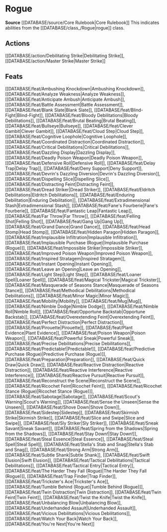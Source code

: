 ﻿---
id: '139'
name: Rogue
rarity: Common
rus_type_level: null
source: '[[DATABASE/source/Core Rulebook|Core Rulebook]]'
trait:
- Rogue
type: Trait

---
# Rogue

**Source** [[DATABASE/source/Core Rulebook|Core Rulebook]] 
This indicates abilities from the [[DATABASE/class_/Rogue|rogue]] class.

## Actions

[[DATABASE/action/Debilitating Strike|Debilitating Strike]], [[DATABASE/action/Master Strike|Master Strike]]

## Feats

[[DATABASE/feat/Ambushing Knockdown|Ambushing Knockdown]], [[DATABASE/feat/Analyze Weakness|Analyze Weakness]], [[DATABASE/feat/Anticipate Ambush|Anticipate Ambush]], [[DATABASE/feat/Battle Assessment|Battle Assessment]], [[DATABASE/feat/Blank Slate|Blank Slate]], [[DATABASE/feat/Blind-Fight|Blind-Fight]], [[DATABASE/feat/Bloody Debilitations|Bloody Debilitations]], [[DATABASE/feat/Brutal Beating|Brutal Beating]], [[DATABASE/feat/Bullseye|Bullseye]], [[DATABASE/feat/Clever Gambit|Clever Gambit]], [[DATABASE/feat/Cloud Step|Cloud Step]], [[DATABASE/feat/Cognitive Loophole|Cognitive Loophole]], [[DATABASE/feat/Coordinated Distraction|Coordinated Distraction]], [[DATABASE/feat/Critical Debilitations|Critical Debilitations]], [[DATABASE/feat/Dazzling Display|Dazzling Display]], [[DATABASE/feat/Deadly Poison Weapon|Deadly Poison Weapon]], [[DATABASE/feat/Defensive Roll|Defensive Roll]], [[DATABASE/feat/Delay Trap|Delay Trap]], [[DATABASE/feat/Deny Support|Deny Support]], [[DATABASE/feat/Devrin's Dazzling Diversion|Devrin's Dazzling Diversion]], [[DATABASE/feat/Dispelling Slice|Dispelling Slice]], [[DATABASE/feat/Distracting Feint|Distracting Feint]], [[DATABASE/feat/Dread Striker|Dread Striker]], [[DATABASE/feat/Eldritch Debilitations|Eldritch Debilitations]], [[DATABASE/feat/Enduring Debilitation|Enduring Debilitation]], [[DATABASE/feat/Extradimensional Stash|Extradimensional Stash]], [[DATABASE/feat/Fane's Fourberie|Fane's Fourberie]], [[DATABASE/feat/Fantastic Leap|Fantastic Leap]], [[DATABASE/feat/Far Throw|Far Throw]], [[DATABASE/feat/Felling Shot|Felling Shot]], [[DATABASE/feat/Gang Up|Gang Up]], [[DATABASE/feat/Grand Dance|Grand Dance]], [[DATABASE/feat/Head Stomp|Head Stomp]], [[DATABASE/feat/Hidden Paragon|Hidden Paragon]], [[DATABASE/feat/Implausible Infiltration|Implausible Infiltration]], [[DATABASE/feat/Implausible Purchase (Rogue)|Implausible Purchase (Rogue)]], [[DATABASE/feat/Impossible Striker|Impossible Striker]], [[DATABASE/feat/Improved Poison Weapon|Improved Poison Weapon]], [[DATABASE/feat/Inspired Stratagem|Inspired Stratagem]], [[DATABASE/feat/Instant Opening|Instant Opening]], [[DATABASE/feat/Leave an Opening|Leave an Opening]], [[DATABASE/feat/Light Step|Light Step]], [[DATABASE/feat/Loaner Spell|Loaner Spell]], [[DATABASE/feat/Magical Trickster|Magical Trickster]], [[DATABASE/feat/Masquerade of Seasons Stance|Masquerade of Seasons Stance]], [[DATABASE/feat/Methodical Debilitations|Methodical Debilitations]], [[DATABASE/feat/Minor Magic|Minor Magic]], [[DATABASE/feat/Mobility|Mobility]], [[DATABASE/feat/Mug|Mug]], [[DATABASE/feat/Nimble Dodge|Nimble Dodge]], [[DATABASE/feat/Nimble Roll|Nimble Roll]], [[DATABASE/feat/Opportune Backstab|Opportune Backstab]], [[DATABASE/feat/Overextending Feint|Overextending Feint]], [[DATABASE/feat/Perfect Distraction|Perfect Distraction]], [[DATABASE/feat/Pirouette|Pirouette]], [[DATABASE/feat/Plant Evidence|Plant Evidence]], [[DATABASE/feat/Poison Weapon|Poison Weapon]], [[DATABASE/feat/Powerful Sneak|Powerful Sneak]], [[DATABASE/feat/Precise Debilitations|Precise Debilitations]], [[DATABASE/feat/Predictable!|Predictable!]], [[DATABASE/feat/Predictive Purchase (Rogue)|Predictive Purchase (Rogue)]], [[DATABASE/feat/Preparation|Preparation]], [[DATABASE/feat/Quick Draw|Quick Draw]], [[DATABASE/feat/Reactive Distraction|Reactive Distraction]], [[DATABASE/feat/Reactive Interference|Reactive Interference]], [[DATABASE/feat/Reactive Pursuit|Reactive Pursuit]], [[DATABASE/feat/Reconstruct the Scene|Reconstruct the Scene]], [[DATABASE/feat/Ricochet Feint|Ricochet Feint]], [[DATABASE/feat/Ricochet Stance (Rogue)|Ricochet Stance (Rogue)]], [[DATABASE/feat/Sabotage|Sabotage]], [[DATABASE/feat/Scout's Warning|Scout's Warning]], [[DATABASE/feat/Sense the Unseen|Sense the Unseen]], [[DATABASE/feat/Shove Down|Shove Down]], [[DATABASE/feat/Sidestep|Sidestep]], [[DATABASE/feat/Skirmish Strike|Skirmish Strike]], [[DATABASE/feat/Slice and Swipe|Slice and Swipe]], [[DATABASE/feat/Sly Striker|Sly Striker]], [[DATABASE/feat/Sneak Savant|Sneak Savant]], [[DATABASE/feat/Spring from the Shadows|Spring from the Shadows]], [[DATABASE/feat/Stay Down!|Stay Down!]], [[DATABASE/feat/Steal Essence|Steal Essence]], [[DATABASE/feat/Steal Spell|Steal Spell]], [[DATABASE/feat/Stella's Stab and Snag|Stella's Stab and Snag]], [[DATABASE/feat/Strong Arm|Strong Arm]], [[DATABASE/feat/Subtle Shank|Subtle Shank]], [[DATABASE/feat/Swift Elusion|Swift Elusion]], [[DATABASE/feat/Tactical Debilitations|Tactical Debilitations]], [[DATABASE/feat/Tactical Entry|Tactical Entry]], [[DATABASE/feat/The Harder They Fall (Rogue)|The Harder They Fall (Rogue)]], [[DATABASE/feat/Trap Finder|Trap Finder]], [[DATABASE/feat/Trickster's Ace|Trickster's Ace]], [[DATABASE/feat/Tumble Behind (Rogue)|Tumble Behind (Rogue)]], [[DATABASE/feat/Twin Distraction|Twin Distraction]], [[DATABASE/feat/Twin Feint|Twin Feint]], [[DATABASE/feat/Twist the Knife|Twist the Knife]], [[DATABASE/feat/Unbalancing Blow|Unbalancing Blow]], [[DATABASE/feat/Underhanded Assault|Underhanded Assault]], [[DATABASE/feat/Vicious Debilitations|Vicious Debilitations]], [[DATABASE/feat/Watch Your Back|Watch Your Back]], [[DATABASE/feat/You're Next|You're Next]]